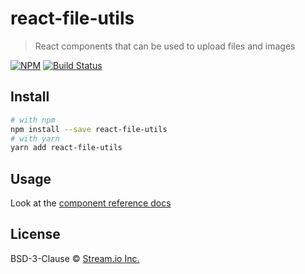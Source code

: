 # react-file-utils

> React components that can be used to upload files and images

[![NPM](https://img.shields.io/npm/v/react-file-utils.svg)](https://www.npmjs.com/package/react-file-utils)
[![Build Status](https://travis-ci.org/GetStream/react-file-utils.svg?branch=master)](https://travis-ci.org/GetStream/react-file-utils)

## Install

```bash
# with npm
npm install --save react-file-utils
# with yarn
yarn add react-file-utils
```

## Usage

Look at the [component reference docs](https://getstream.github.io/react-file-utils/)

## License

BSD-3-Clause © [Stream.io Inc.](https://getstream.io)
